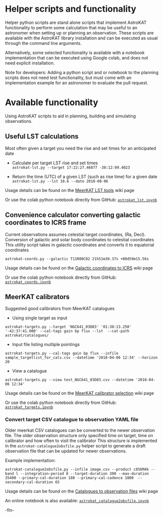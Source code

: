 # Helper scripts and functionality
Helper python scripts are stand alone scripts that implement AstroKAT functionality to perform some
calculation that may be useful to an astronomer when setting up or planning an observation.
These scripts are available with the AstroKAT library installation and can be executed as usual
through the command line arguments.

Alternatively, some selected functionality is available with a notebook implementation that can be
executed using Google colab, and does not need explicit installation.

Note for developers: Adding a python script and or notebook to the planning scripts does not need test
functionality, but must come with an implementation example for an astronomer to evaluate the pull
request.


# Available functionality
Using AstroKAT scripts to aid in planning, building and simulating observations.


## Useful LST calculations
Most often given a target you need the rise and set times for an anticipated date

* Calculate per target LST rise and set times    
`astrokat-lst.py --target 17:22:27.46877 -38:12:09.4023`

* Return the time (UTC) of a given LST (such as rise time) for a given date    
`astrokat-lst.py --lst 10.6 --date 2018-08-06`

Usage details can be found on the
[MeerKAT LST tools](https://github.com/ska-sa/astrokat/wiki/MeerKAT-LST-tools)
wiki page

Or use the colab python notebook directly from GitHub:
[`astrokat_lst.ipynb`](https://github.com/ska-sa/astrokat/blob/master/notebooks/astrokat_lst.ipynb)


## Convenience calculator converting galactic coordinates to ICRS frame
Current observations assumes celestial target coordinates, (Ra, Decl).
Conversion of galactic and solar body coordinates to celestial coordinates
This utility script takes in galactic coordinates and converts it to equatorial coordinates
```
astrokat-coords.py --galactic T11R00C02 21h51m30.37s +00d59m15.56s
```

Usage details can be found on the
[Galactic coordinates to ICRS](https://github.com/ska-sa/astrokat/wiki/Galactic-coordinates-to-ICRS) wiki page

Or use the colab python notebook directly from GitHub:
[`astrokat_coords.ipynb`](https://github.com/ska-sa/astrokat/blob/master/notebooks/astrokat_coords.ipynb)


## MeerKAT calibrators
Suggested good calibrators from MeerKAT catalogues

* Using single target as input
```
astrokat-targets.py --target 'NGC641_03D03' '01:38:13.250' '-42:37:41.000' --cal-tags gain bp flux --lst  --cat-path astrokat/catalogues/
```

* Input file listing multiple pointings
```
astrokat-targets.py --cal-tags gain bp flux --infile sample_targetlist_for_cals.csv --datetime '2018-04-06 12:34' --horizon 20
```

* View a catalogue
```
astrokat-targets.py --view test_NGC641_03D03.csv --datetime '2018-04-06 12:34'
```

Usage details can be found on the
[MeerKAT calibrator selection](https://github.com/ska-sa/astrokat/wiki/MeerKAT-calibrator-selection) wiki page

Or use the colab python notebook directly from GitHub:
[`astrokat_targets.ipynb`](https://github.com/ska-sa/astrokat/blob/master/notebooks/astrokat_targets.ipynb)


### Convert target CSV catalogue to observation YAML file
Older meerkat CSV catalogues can be converted to the newer observation file.
The older observation structure only specified time on target, time on calibrator and how often to visit the calibrator
This structure is implemented in the `astrokat-catalogue2obsfile.py` helper script to generate a draft observation file that can be updated for newer observations.

Example implementation:
```
astrokat-catalogue2obsfile.py --infile image.csv --product c856M4k --band l --integration-period 8 --target-duration 300 --max-duration 35400 --primary-cal-duration 180 --primary-cal-cadence 1800  --secondary-cal-duration 65
```

Usage details can be found on the
[Catalogues to observation files](https://github.com/ska-sa/astrokat/wiki/Catalogues-to-observation-files)
wiki page

An online notebook is also available: 
[`astrokat_catalogue2obsfile.ipynb`](https://github.com/ska-sa/astrokat/blob/master/notebooks/astrokat_catalogue2obsfile.ipynb)


-fin-
